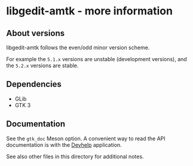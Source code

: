 libgedit-amtk - more information
================================

About versions
--------------

libgedit-amtk follows the even/odd minor version scheme.

For example the `5.1.x` versions are unstable (development versions), and the
`5.2.x` versions are stable.

Dependencies
------------

- GLib
- GTK 3

Documentation
-------------

See the `gtk_doc` Meson option. A convenient way to read the API documentation
is with the [Devhelp](https://wiki.gnome.org/Apps/Devhelp) application.

See also other files in this directory for additional notes.
